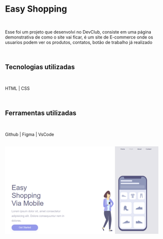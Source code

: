 <h1>Easy Shopping</h1>
<br>
<p>Esse foi um projeto que desenvolvi no DevClub, consiste em uma página demonstrativa de como o site vai ficar, é um site de E-commerce onde os usuarios podem ver os produtos, contatos, botão de trabalho já realizado</p>
<br>
<h2>Tecnologias utilizadas</h2>
<br>
<p>HTML | CSS</p>
<br>
<h2>Ferramentas utilizadas</h2>
<br>
<p>Github | Figma | VsCode</p>
<br>
<img src="https://github.com/OseiasAbraoBarbosa/Easy-Shopping/blob/main/site.png?raw=true">
